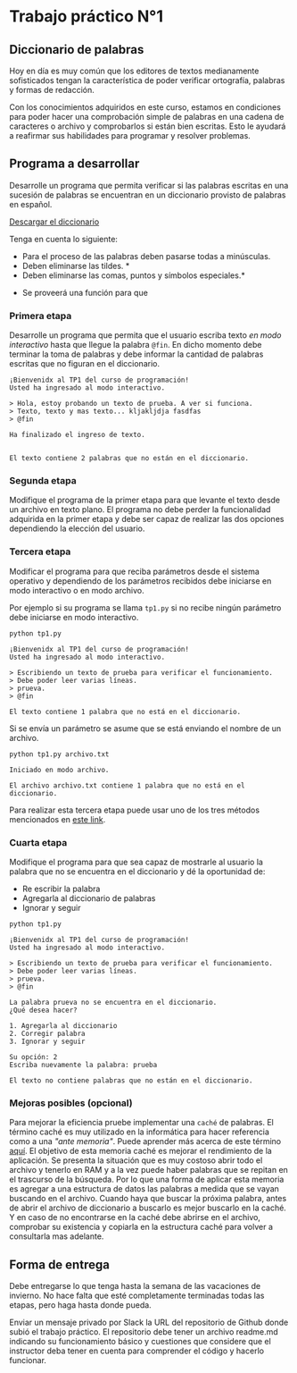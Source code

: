 # Trabajo práctico N°1

## Diccionario de palabras

Hoy en día es muy común que los editores de textos medianamente sofisticados tengan la característica de poder verificar ortografía, palabras y formas de redacción.


Con los conocimientos adquiridos en este curso, estamos en condiciones para poder hacer una comprobación simple de palabras en una cadena de caracteres o archivo y comprobarlos si están bien escritas. Esto le ayudará a reafirmar sus habilidades para programar y resolver problemas.


## Programa a desarrollar

Desarrolle un programa que permita verificar si las palabras escritas en una sucesión de palabras se encuentran en un diccionario provisto de palabras en español.

[Descargar el diccionario](https://www.tlm.unavarra.es/pluginfile.php/12961/mod_resource/content/0/practicas/practica2/spanish.lst)

Tenga en cuenta lo siguiente:
- Para el proceso de las palabras deben pasarse todas a minúsculas.
- Deben eliminarse las tildes. *
- Deben eliminarse las comas, puntos y símbolos especiales.*

* Se proveerá una función para que 

### Primera etapa

Desarrolle un programa que permita que el usuario escriba texto _en modo interactivo_ hasta que llegue la palabra `@fin`. En dicho momento debe terminar la toma de palabras y debe informar la cantidad de palabras escritas que no figuran en el diccionario.

```
¡Bienvenidx al TP1 del curso de programación!
Usted ha ingresado al modo interactivo.

> Hola, estoy probando un texto de prueba. A ver si funciona.
> Texto, texto y mas texto... kljakljdja fasdfas
> @fin

Ha finalizado el ingreso de texto.


El texto contiene 2 palabras que no están en el diccionario.
```


### Segunda etapa
Modifique el programa de la primer etapa para que levante el texto desde un archivo en texto plano.
El programa no debe perder la funcionalidad adquirida en la primer etapa y debe ser capaz de realizar las dos opciones dependiendo la elección del usuario.

### Tercera etapa
Modificar el programa para que reciba parámetros desde el sistema operativo y dependiendo de los parámetros recibidos debe iniciarse en modo interactivo o en modo archivo.

Por ejemplo si su programa se llama `tp1.py` si no recibe ningún parámetro debe iniciarse en modo interactivo.

```
python tp1.py

¡Bienvenidx al TP1 del curso de programación!
Usted ha ingresado al modo interactivo.

> Escribiendo un texto de prueba para verificar el funcionamiento.
> Debe poder leer varias líneas.
> prueva.
> @fin

El texto contiene 1 palabra que no está en el diccionario.
```

Si se envía un parámetro se asume que se está enviando el nombre de un archivo.

```
python tp1.py archivo.txt

Iniciado en modo archivo.

El archivo archivo.txt contiene 1 palabra que no está en el diccionario.
```
Para realizar esta tercera etapa puede usar uno de los tres métodos mencionados en [este link](https://www.geeksforgeeks.org/command-line-arguments-in-python/).

### Cuarta etapa
Modifique el programa para que sea capaz de mostrarle al usuario la palabra que no se encuentra en el diccionario y dé la oportunidad de:
- Re escribir la palabra
- Agregarla al diccionario de palabras
- Ignorar y seguir



```
python tp1.py

¡Bienvenidx al TP1 del curso de programación!
Usted ha ingresado al modo interactivo.

> Escribiendo un texto de prueba para verificar el funcionamiento.
> Debe poder leer varias líneas.
> prueva.
> @fin

La palabra prueva no se encuentra en el diccionario.
¿Qué desea hacer?

1. Agregarla al diccionario
2. Corregir palabra
3. Ignorar y seguir

Su opción: 2
Escriba nuevamente la palabra: prueba

El texto no contiene palabras que no están en el diccionario.
```

### Mejoras posibles (opcional)
Para mejorar la eficiencia pruebe implementar una `caché` de palabras. El término caché es muy utilizado en la informática para hacer referencia como a una _"ante memoria"_. Puede aprender más acerca de este término [aquí](https://es.wikipedia.org/wiki/Cach%C3%A9_(inform%C3%A1tica)).
El objetivo de esta memoria caché es mejorar el rendimiento de la aplicación. Se presenta la situación que es muy costoso abrir todo el archivo y tenerlo en RAM y a la vez puede haber palabras que se repitan en el trascurso de la búsqueda. Por lo que una forma de aplicar esta memoria es agregar a una estructura de datos las palabras a medida que se vayan buscando en el archivo. Cuando haya que buscar la próxima palabra, antes de abrir el archivo de diccionario a buscarlo es mejor buscarlo en la caché. Y en caso de no encontrarse en la caché debe abrirse en el archivo, comprobar su existencia y copiarla en la estructura caché para volver a consultarla mas adelante.

## Forma de entrega

Debe entregarse lo que tenga hasta la semana de las vacaciones de invierno. No hace falta que esté completamente terminadas todas las etapas, pero haga hasta donde pueda.

Enviar un mensaje privado por Slack la URL del repositorio de Github donde subió el trabajo práctico. El repositorio debe tener un archivo readme.md indicando su funcionamiento básico y cuestiones que considere que el instructor deba tener en cuenta para comprender el código y hacerlo funcionar.